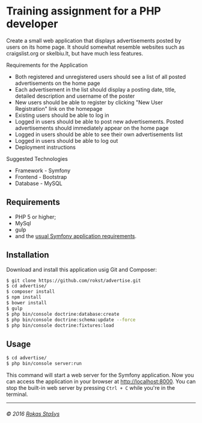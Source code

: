 Training assignment for a PHP developer
==========
Create a small web application that displays advertisements posted by users on its home page. It should somewhat resemble websites such as craigslist.org or skelbiu.lt, but have much less features.

Requirements for the Application

- Both registered and unregistered users should see a list of all posted advertisements on the home page
- Each advertisement in the list should display a posting date, title, detailed description and username of the poster
- New users should be able to register by clicking "New User Registration" link on the homepage
- Existing users should be able to log in
- Logged in users should be able to post new advertisements. Posted advertisements should immediately appear on the home page
- Logged in users should be able to see their own advertisements list
- Logged in users should be able to log out
- Deployment instructions

Suggested Technologies

- Framework - Symfony
- Frontend - Bootstrap
- Database - MySQL

Requirements
------------

  * PHP 5 or higher;    
  * MySql
  * gulp
  * and the [usual Symfony application requirements](http://symfony.com/doc/current/reference/requirements.html).

Installation
------------

Download and install this application usig Git and Composer:

```bash
$ git clone https://github.com/rokst/advertise.git
$ cd advertise/
$ composer install
$ npm install
$ bower install
$ gulp
$ php bin/console doctrine:database:create
$ php bin/console doctrine:schema:update --force
$ php bin/console doctrine:fixtures:load
```

Usage
-----

```bash
$ cd advertise/
$ php bin/console server:run
```

This command will start a web server for the Symfony application. Now you can
access the application in your browser at <http://localhost:8000>. You can
stop the built-in web server by pressing `Ctrl + C` while you're in the
terminal.

- - - - - - -  
###### &copy; 2016 [Rokas Stašys](https://github.com/rokst)